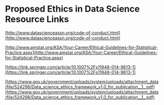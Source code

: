# Proposed Ethics in Data Science Resource Links

[http://www.datascienceassn.org/code-of-conduct.html](http://www.datascienceassn.org/code-of-conduct.html)  

[http://www.amstat.org/ASA/Your-Career/Ethical-Guidelines-for-Statistical-Practice.aspx](http://www.amstat.org/ASA/Your-Career/Ethical-Guidelines-for-Statistical-Practice.aspx)

[https://link.springer.com/article/10.1007%2Fs11948-014-9613-1](https://link.springer.com/article/10.1007%2Fs11948-014-9613-1)  

[https://www.gov.uk/government/uploads/system/uploads/attachment_data/file/524298/Data_science_ethics_framework_v1.0_for_publication__1_.pdf](https://www.gov.uk/government/uploads/system/uploads/attachment_data/file/524298/Data_science_ethics_framework_v1.0_for_publication__1_.pdf)
